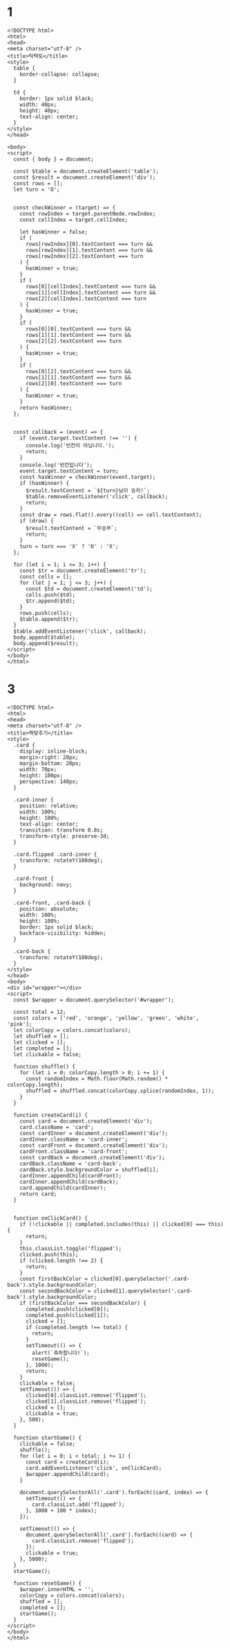 # 1
    <!DOCTYPE html>
    <html>
    <head>
    <meta charset="utf-8" />
    <title>틱택토</title>
    <style>
      table {
        border-collapse: collapse;
      }

      td {
        border: 1px solid black;
        width: 40px;
        height: 40px;
        text-align: center;
      }
    </style>
    </head>

    <body>
    <script>
      const { body } = document;

      const $table = document.createElement('table');
      const $result = document.createElement('div');
      const rows = [];
      let turn = 'O';


      const checkWinner = (target) => {
        const rowIndex = target.parentNode.rowIndex;
        const cellIndex = target.cellIndex;

        let hasWinner = false;
        if (
          rows[rowIndex][0].textContent === turn &&
          rows[rowIndex][1].textContent === turn &&
          rows[rowIndex][2].textContent === turn
        ) {
          hasWinner = true;
        }
        if (
          rows[0][cellIndex].textContent === turn &&
          rows[1][cellIndex].textContent === turn &&
          rows[2][cellIndex].textContent === turn
        ) {
          hasWinner = true;
        }
        if (
          rows[0][0].textContent === turn &&
          rows[1][1].textContent === turn &&
          rows[2][2].textContent === turn
        ) {
          hasWinner = true;
        }
        if (
          rows[0][2].textContent === turn &&
          rows[1][1].textContent === turn &&
          rows[2][0].textContent === turn
        ) {
          hasWinner = true;
        }
        return hasWinner;
      };


      const callback = (event) => {
        if (event.target.textContent !== '') {
          console.log('빈칸이 아닙니다.');
          return;
        }
        console.log('빈칸입니다');
        event.target.textContent = turn;
        const hasWinner = checkWinner(event.target);
        if (hasWinner) {
          $result.textContent = `${turn}님이 승리!`;
          $table.removeEventListener('click', callback);
          return;
        }
        const draw = rows.flat().every((cell) => cell.textContent);
        if (draw) {
          $result.textContent = `무승부`;
          return;
        }
        turn = turn === 'X' ? 'O' : 'X';
      };

      for (let i = 1; i <= 3; i++) {
        const $tr = document.createElement('tr');
        const cells = [];
        for (let j = 1; j <= 3; j++) {
          const $td = document.createElement('td');
          cells.push($td);
          $tr.append($td);
        }
        rows.push(cells);
        $table.append($tr);
      }
      $table.addEventListener('click', callback);
      body.append($table);
      body.append($result);
    </script>
    </body>
    </html>

# 3
    <!DOCTYPE html>
    <html>
    <head>
    <meta charset="utf-8" />
    <title>짝맞추기</title>
    <style>
      .card {
        display: inline-block;
        margin-right: 20px;
        margin-bottom: 20px;
        width: 70px;
        height: 100px;
        perspective: 140px;
      }

      .card-inner {
        position: relative;
        width: 100%;
        height: 100%;
        text-align: center;
        transition: transform 0.8s;
        transform-style: preserve-3d;
      }

      .card.flipped .card-inner {
        transform: rotateY(180deg);
      }

      .card-front {
        background: navy;
      }

      .card-front, .card-back {
        position: absolute;
        width: 100%;
        height: 100%;
        border: 1px solid black;
        backface-visibility: hidden;
      }

      .card-back {
        transform: rotateY(180deg);
      }
    </style>
    </head>
    <body>
    <div id="wrapper"></div>
    <script>
      const $wrapper = document.querySelector('#wrapper');

      const total = 12;
      const colors = ['red', 'orange', 'yellow', 'green', 'white', 'pink'];
      let colorCopy = colors.concat(colors);
      let shuffled = [];
      let clicked = [];
      let completed = [];
      let clickable = false;

      function shuffle() {
        for (let i = 0; colorCopy.length > 0; i += 1) {
          const randomIndex = Math.floor(Math.random() * colorCopy.length);
          shuffled = shuffled.concat(colorCopy.splice(randomIndex, 1));
        }
      }

      function createCard(i) { 
        const card = document.createElement('div');
        card.className = 'card'; 
        const cardInner = document.createElement('div');
        cardInner.className = 'card-inner'; 
        const cardFront = document.createElement('div');
        cardFront.className = 'card-front'; 
        const cardBack = document.createElement('div');
        cardBack.className = 'card-back'; 
        cardBack.style.backgroundColor = shuffled[i];
        cardInner.appendChild(cardFront);
        cardInner.appendChild(cardBack);
        card.appendChild(cardInner);
        return card;
      }


      function onClickCard() {
        if (!clickable || completed.includes(this) || clicked[0] === this) {
          return;
        }
        this.classList.toggle('flipped');
        clicked.push(this);
        if (clicked.length !== 2) {
          return;
        }
        const firstBackColor = clicked[0].querySelector('.card-back').style.backgroundColor;
        const secondBackColor = clicked[1].querySelector('.card-back').style.backgroundColor;
        if (firstBackColor === secondBackColor) {
          completed.push(clicked[0]);
          completed.push(clicked[1]);
          clicked = [];
          if (completed.length !== total) {
            return;
          }
          setTimeout(() => {
            alert(`축하합니다!`);
            resetGame();
          }, 1000);
          return;
        }
        clickable = false;
        setTimeout(() => {
          clicked[0].classList.remove('flipped');
          clicked[1].classList.remove('flipped');
          clicked = [];
          clickable = true;
        }, 500);
      }

      function startGame() {
        clickable = false;
        shuffle();
        for (let i = 0; i < total; i += 1) {
          const card = createCard(i);
          card.addEventListener('click', onClickCard);
          $wrapper.appendChild(card);
        }

        document.querySelectorAll('.card').forEach((card, index) => {
          setTimeout(() => {
            card.classList.add('flipped');
          }, 1000 + 100 * index);
        });

        setTimeout(() => { 
          document.querySelectorAll('.card').forEach((card) => {
            card.classList.remove('flipped');
          });
          clickable = true;
        }, 5000);
      }
      startGame();

      function resetGame() {
        $wrapper.innerHTML = '';
        colorCopy = colors.concat(colors);
        shuffled = [];
        completed = [];
        startGame();
      }
    </script>
    </body>
    </html>
